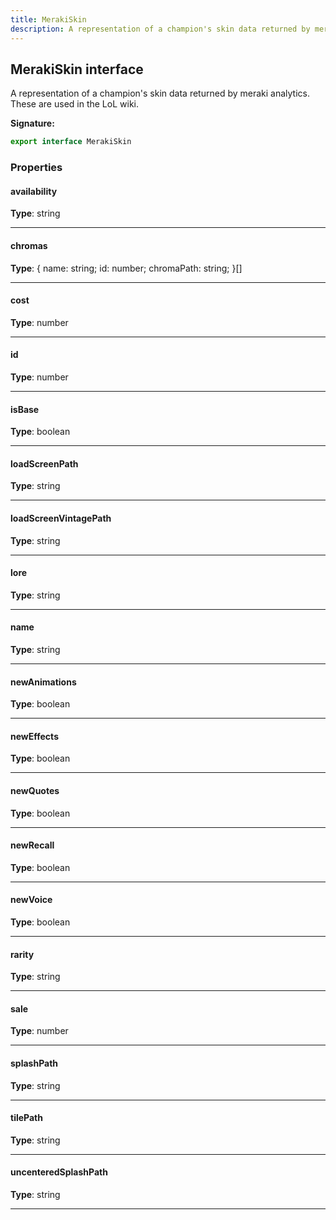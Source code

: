 ```yaml
---
title: MerakiSkin
description: A representation of a champion's skin data returned by meraki analytics. These are used in the LoL wiki.
---
```


## MerakiSkin interface

A representation of a champion's skin data returned by meraki analytics. These are used in the LoL wiki.

**Signature:**

```ts
export interface MerakiSkin 
```

### Properties

#### availability



**Type**: string

---

#### chromas



**Type**: {         name: string;         id: number;         chromaPath: string;     }[]

---

#### cost



**Type**: number

---

#### id



**Type**: number

---

#### isBase



**Type**: boolean

---

#### loadScreenPath



**Type**: string

---

#### loadScreenVintagePath



**Type**: string

---

#### lore



**Type**: string

---

#### name



**Type**: string

---

#### newAnimations



**Type**: boolean

---

#### newEffects



**Type**: boolean

---

#### newQuotes



**Type**: boolean

---

#### newRecall



**Type**: boolean

---

#### newVoice



**Type**: boolean

---

#### rarity



**Type**: string

---

#### sale



**Type**: number

---

#### splashPath



**Type**: string

---

#### tilePath



**Type**: string

---

#### uncenteredSplashPath



**Type**: string

---

